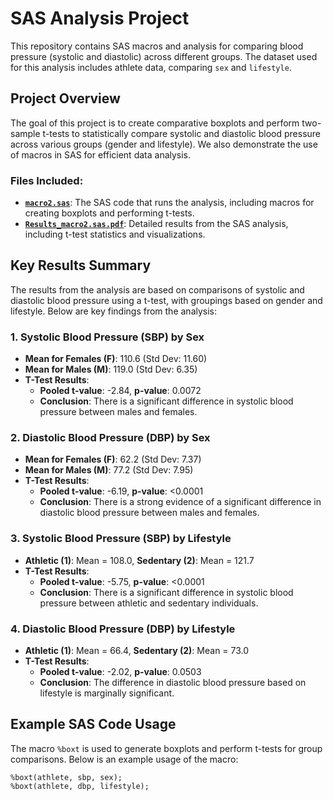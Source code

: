 # SAS Analysis Project

This repository contains SAS macros and analysis for comparing blood pressure (systolic and diastolic) across different groups. The dataset used for this analysis includes athlete data, comparing `sex` and `lifestyle`.

## Project Overview

The goal of this project is to create comparative boxplots and perform two-sample t-tests to statistically compare systolic and diastolic blood pressure across various groups (gender and lifestyle). We also demonstrate the use of macros in SAS for efficient data analysis.

### Files Included:
- **[`macro2.sas`](./macro2.sas)**: The SAS code that runs the analysis, including macros for creating boxplots and performing t-tests.
- **[`Results_macro2.sas.pdf`](./Results_macro2.sas.pdf)**: Detailed results from the SAS analysis, including t-test statistics and visualizations.

## Key Results Summary

The results from the analysis are based on comparisons of systolic and diastolic blood pressure using a t-test, with groupings based on gender and lifestyle. Below are key findings from the analysis:

### 1. **Systolic Blood Pressure (SBP) by Sex**
- **Mean for Females (F)**: 110.6 (Std Dev: 11.60)
- **Mean for Males (M)**: 119.0 (Std Dev: 6.35)
- **T-Test Results**:
  - **Pooled t-value**: -2.84, **p-value**: 0.0072
  - **Conclusion**: There is a significant difference in systolic blood pressure between males and females.

### 2. **Diastolic Blood Pressure (DBP) by Sex**
- **Mean for Females (F)**: 62.2 (Std Dev: 7.37)
- **Mean for Males (M)**: 77.2 (Std Dev: 7.95)
- **T-Test Results**:
  - **Pooled t-value**: -6.19, **p-value**: <0.0001
  - **Conclusion**: There is a strong evidence of a significant difference in diastolic blood pressure between males and females.

### 3. **Systolic Blood Pressure (SBP) by Lifestyle**
- **Athletic (1)**: Mean = 108.0, **Sedentary (2)**: Mean = 121.7
- **T-Test Results**:
  - **Pooled t-value**: -5.75, **p-value**: <0.0001
  - **Conclusion**: There is a significant difference in systolic blood pressure between athletic and sedentary individuals.

### 4. **Diastolic Blood Pressure (DBP) by Lifestyle**
- **Athletic (1)**: Mean = 66.4, **Sedentary (2)**: Mean = 73.0
- **T-Test Results**:
  - **Pooled t-value**: -2.02, **p-value**: 0.0503
  - **Conclusion**: The difference in diastolic blood pressure based on lifestyle is marginally significant.

## Example SAS Code Usage

The macro `%boxt` is used to generate boxplots and perform t-tests for group comparisons. Below is an example usage of the macro:

```sas
%boxt(athlete, sbp, sex);
%boxt(athlete, dbp, lifestyle);

